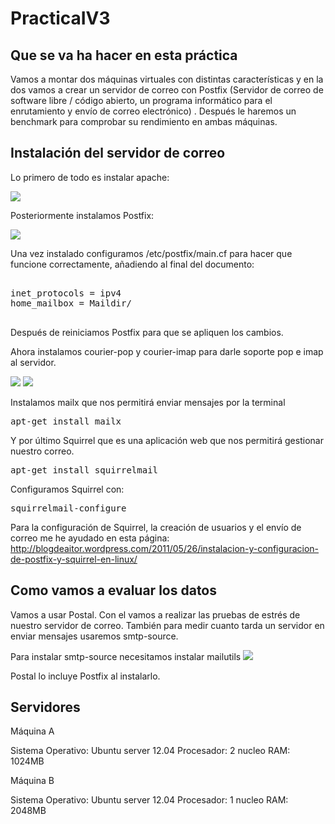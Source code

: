 PracticaIV3
===========

## Que se va ha hacer en esta práctica ##

Vamos a montar dos máquinas virtuales con distintas características y en la dos vamos a crear un servidor de correo con Postfix (Servidor de correo de software libre / código abierto, un programa
informático para el enrutamiento y envío de correo electrónico) . Después le haremos un benchmark para comprobar su rendimiento en ambas máquinas.


## Instalación del servidor de correo ##

Lo primero de todo es instalar apache:

<img src=https://dl.dropboxusercontent.com/u/71428812/ivp3/1.jpg />

Posteriormente instalamos Postfix:

<img src=https://dl.dropboxusercontent.com/u/71428812/ivp3/2.jpg />

Una vez instalado configuramos /etc/postfix/main.cf para hacer que funcione correctamente, añadiendo al final del documento:

<pre>

inet_protocols = ipv4
home_mailbox = Maildir/

</pre>

Después de reiniciamos Postfix para que se apliquen los cambios.

Ahora instalamos courier-pop y courier-imap para darle soporte pop e imap al servidor.

<img src=https://dl.dropboxusercontent.com/u/71428812/ivp3/3.jpg />

<img src=https://dl.dropboxusercontent.com/u/71428812/ivp3/4.jpg />

Instalamos mailx que nos permitirá enviar mensajes por la terminal

<pre>
apt-get install mailx
</pre>

Y por último Squirrel que es una aplicación web que nos permitirá gestionar nuestro correo.

<pre>
apt-get install squirrelmail
</pre>

Configuramos Squirrel con:

<pre>
squirrelmail-configure
</pre>

Para la configuración de Squirrel, la creación de usuarios y el envío de correo me he ayudado en esta página:
http://blogdeaitor.wordpress.com/2011/05/26/instalacion-y-configuracion-de-postfix-y-squirrel-en-linux/

## Como vamos a evaluar los datos ##

Vamos a usar Postal. Con el vamos a realizar las pruebas de estrés de nuestro servidor de correo. También para medir cuanto tarda un servidor en enviar mensajes usaremos smtp-source.

Para instalar smtp-source necesitamos instalar mailutils
<img src=https://dl.dropboxusercontent.com/u/71428812/ivp3/5.jpg />

Postal lo incluye Postfix al instalarlo.

## Servidores ##

Máquina A

Sistema Operativo: Ubuntu server 12.04
Procesador: 2 nucleo
RAM: 1024MB

Máquina B

Sistema Operativo: Ubuntu server 12.04
Procesador: 1 nucleo
RAM: 2048MB


